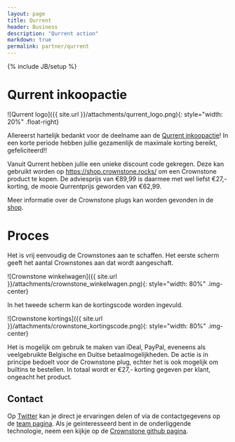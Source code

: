 ```yaml
---
layout: page
title: Qurrent
header: Business
description: "Qurrent action"
markdown: true
permalink: partner/qurrent
---
```

{% include JB/setup %}

# Qurrent inkoopactie

![Qurrent logo]({{ site.url }}/attachments/qurrent_logo.png){: style="width: 20%" .float-right}

Allereerst hartelijk bedankt voor de deelname aan de [Qurrent inkoopactie](https://www.qurrent.nl/inkoopactie/54/crownstone/)! In een korte periode hebben jullie gezamenlijk de maximale korting bereikt, gefeliciteerd!!

Vanuit Qurrent hebben jullie een unieke discount code gekregen. Deze kan gebruikt worden op <https://shop.crownstone.rocks/> om een Crownstone product te kopen. De adviesprijs van €89,99 is daarmee met wel liefst €27,- korting, de mooie Qurrentprijs geworden van €62,99. 

Meer informatie over de Crownstone plugs kan worden gevonden in de [shop](https://shop.crownstone.rocks/products/crownstone-plugs?locale=nl).

# Proces

Het is vrij eenvoudig de Crownstones aan te schaffen. Het eerste scherm geeft het aantal Crownstones aan dat wordt aangeschaft. 

![Crownstone winkelwagen]({{ site.url }}/attachments/crownstone_winkelwagen.png){: style="width: 80%" .img-center}

In het tweede scherm kan de kortingscode worden ingevuld.

![Crownstone kortings]({{ site.url }}/attachments/crownstone_kortingscode.png){: style="width: 80%" .img-center}

Het is mogelijk om gebruik te maken van iDeal, PayPal, eveneens als veelgebruikte Belgische en Duitse betaalmogelijkheden. De actie is in principe bedoelt voor de Crownstone plug, echter het is ook mogelijk om builtins te bestellen. In totaal wordt er €27,- korting gegeven per klant, ongeacht het product.

## Contact

Op [Twitter](https://twitter.com/CrownstoneRocks) kan je direct je ervaringen delen of via de contactgegevens op de [team pagina](https://crownstone.rocks/team/). Als je geinteresseerd bent in de onderliggende technologie, neem een kijkje op de [Crownstone github pagina](https://github.com/crownstone).



